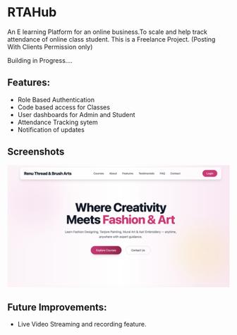# RTAHub
An E learning Platform for an online business.To scale and help track attendance of online class student.
This is a Freelance Project. (Posting With Clients Permission only)

Building in Progress....

## Features:
- Role Based Authentication
- Code based access for Classes
- User dashboards for Admin and Student
- Attendance Tracking sytem
- Notification of updates

## Screenshots

![LandingPage](frontend/public/UI1.png)

## Future Improvements:
- Live Video Streaming and recording feature.

